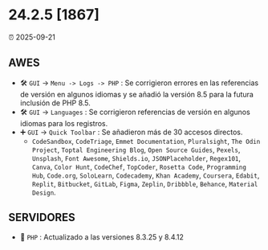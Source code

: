 # 24.2.5 [1867]

⏰ 2025-09-21

## AWES
- 🛠️ `GUI` -> `Menu -> Logs -> PHP` : Se corrigieron errores en las referencias de versión en algunos idiomas y se añadió la versión 8.5 para la futura inclusión de PHP 8.5.
- 🛠️ `GUI` -> `Languages` : Se corrigieron referencias de versión en algunos idiomas para los registros.
- ➕ `GUI` -> `Quick Toolbar` : Se añadieron más de 30 accesos directos.
    - `CodeSandbox`, `CodeTriage`, `Emmet Documentation`, `Pluralsight`, `The Odin Project`, `Toptal Engineering Blog`, `Open Source Guides`, `Pexels`, `Unsplash`, `Font Awesome`, `Shields.io`, `JSONPlaceholder`, `Regex101`, `Canva`, `Color Hunt`, `CodeChef`, `TopCoder`, `Rosetta Code`, `Programming Hub`, `Code.org`, `SoloLearn`, `Codecademy`, `Khan Academy`, `Coursera`, `Edabit`, `Replit`, `Bitbucket`, `GitLab`, `Figma`, `Zeplin`, `Dribbble`, `Behance`, `Material Design`.

## SERVIDORES
- 🔄 `PHP` : Actualizado a las versiones 8.3.25 y 8.4.12
